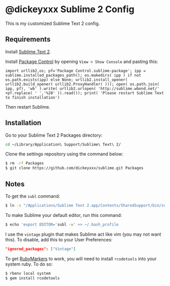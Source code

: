@dickeyxxx Sublime 2 Config
===========================

This is my customized Sublime Text 2 config.

Requirements
------------

Install [Sublime Text 2](http://www.sublimetext.com/).

Install [Package Control](http://wbond.net/sublime_packages/package_control) by opening `View > Show Console` and pasting this:

```
import urllib2,os; pf='Package Control.sublime-package'; ipp = sublime.installed_packages_path(); os.makedirs( ipp ) if not os.path.exists(ipp) else None; urllib2.install_opener( urllib2.build_opener( urllib2.ProxyHandler( ))); open( os.path.join( ipp, pf), 'wb' ).write( urllib2.urlopen( 'http://sublime.wbond.net/' +pf.replace( ' ','%20' )).read()); print( 'Please restart Sublime Text to finish installation')
```

Then restart Sublime.

Installation
------------

Go to your Sublime Text 2 Packages directory:

```bash
cd ~/Library/Application\ Support/Sublime\ Text\ 2/
```

Clone the settings repository using the command below:

```bash
$ rm -rf Packages
$ git clone https://github.com/dickeyxxx/sublime.git Packages
```

Notes
-----

To get the `subl` command:

```bash
$ ln -s "/Applications/Sublime Text 2.app/Contents/SharedSupport/bin/subl" /usr/local/bin/subl
```

To make Sublime your default editor, run this command:

```bash
$ echo 'export EDITOR='subl -w' >> ~/.bash_profile
```

I use the `vintage` plugin that makes Sublime act like vim (you may not want this). To disable, add this to your User Preferences:

```json
"ignored_packages": ["Vintage"]
```

To get [RubyMarkers](https://github.com/mmims/sublime-text-2-ruby-markers) to work, you will need to install `rcodetools` into your system ruby. To do so:

```bash
$ rbenv local system
$ gem install rcodetools
```
